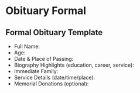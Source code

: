 # Obituary Formal

## Formal Obituary Template
- Full Name:
- Age:
- Date & Place of Passing:
- Biography Highlights (education, career, service):
- Immediate Family:
- Service Details (date/time/place):
- Memorial Donations (optional):
